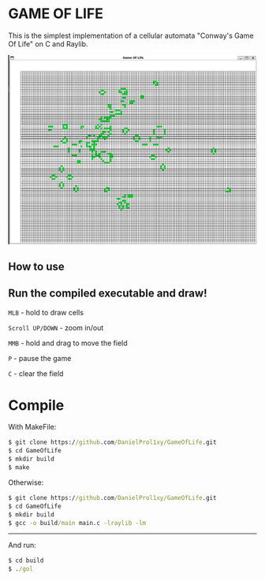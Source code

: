 # GAME OF LIFE
This is the simplest implementation of a cellular automata "Conway's Game Of Life" on C and Raylib.

![Alt text](demo.png "Screenshot of this game")

## How to use
Run the compiled executable and draw!
---
```MLB``` - hold to draw cells

```Scroll UP/DOWN``` - zoom in/out

```MMB``` - hold and drag to move the field 

```P``` - pause the game

```C``` - clear the field


# Compile
With MakeFile:
```cmd
$ git clone https://github.com/DanielProl1xy/GameOfLife.git
$ cd GameOfLife
$ mkdir build
$ make
```
Otherwise:
```cmd
$ git clone https://github.com/DanielProl1xy/GameOfLife.git
$ cd GameOfLife
$ mkdir build
$ gcc -o build/main main.c -lraylib -lm
```
---
And run:
```cmd
$ cd build
$ ./gol
```